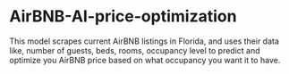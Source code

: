 # AirBNB-AI-price-optimization
This model scrapes current AirBNB listings in Florida, and uses their data like, number of guests, beds, rooms, occupancy level to predict and optimize you AirBNB price based on what occupancy you want it to have.
